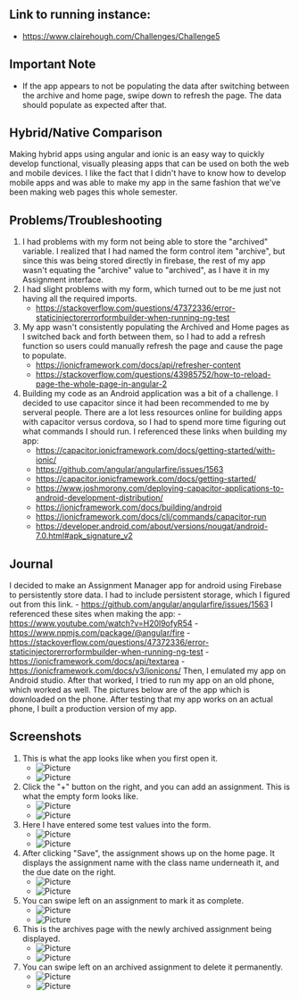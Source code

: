 ## Link to running instance:
- https://www.clairehough.com/Challenges/Challenge5

## Important Note
- If the app appears to not be populating the data after switching between the archive and home page, swipe down to refresh the page. The data should populate as expected after that.

## Hybrid/Native Comparison
Making hybrid apps using angular and ionic is an easy way to quickly develop functional, visually pleasing apps that can be used on both the web and mobile devices. I like the fact that I didn't have to know how to develop mobile apps and was able to make my app in the same fashion that we've been making web pages this whole semester.

## Problems/Troubleshooting
1. I had problems with my form not being able to store the "archived" variable. I realized that I had named the form control item "archive", but since this was being stored directly in firebase, the rest of my app wasn't equating the "archive" value to "archived", as I have it in my Assignment interface.
2. I had slight problems with my form, which turned out to be me just not having all the required imports.
    - https://stackoverflow.com/questions/47372336/error-staticinjectorerrorformbuilder-when-running-ng-test
3. My app wasn't consistently populating the Archived and Home pages as I switched back and forth between them, so I had to add a refresh function so users could manually refresh the page and cause the page to populate.
    - https://ionicframework.com/docs/api/refresher-content
    - https://stackoverflow.com/questions/43985752/how-to-reload-page-the-whole-page-in-angular-2
4. Building my code as an Android application was a bit of a challenge. I decided to use capacitor since it had been recommended to me by serveral people. There are a lot less resources online for building apps with capacitor versus cordova, so I had to spend more time figuring out what commands I should run. I referenced these links when building my app:
    - https://capacitor.ionicframework.com/docs/getting-started/with-ionic/
    - https://github.com/angular/angularfire/issues/1563
    - https://capacitor.ionicframework.com/docs/getting-started/
    - https://www.joshmorony.com/deploying-capacitor-applications-to-android-development-distribution/
    - https://ionicframework.com/docs/building/android
    - https://ionicframework.com/docs/cli/commands/capacitor-run
    - https://developer.android.com/about/versions/nougat/android-7.0.html#apk_signature_v2

## Journal
I decided to make an Assignment Manager app for android using Firebase to persistently store data. I had to include persistent storage, which I figured out from this link.
    - https://github.com/angular/angularfire/issues/1563
I referenced these sites when making the app:
    - https://www.youtube.com/watch?v=H20l9ofyR54
    - https://www.npmjs.com/package/@angular/fire
    - https://stackoverflow.com/questions/47372336/error-staticinjectorerrorformbuilder-when-running-ng-test
    - https://ionicframework.com/docs/api/textarea
    - https://ionicframework.com/docs/v3/ionicons/
Then, I emulated my app on Android studio. After that worked, I tried to run my app on an old phone, which worked as well. The pictures below are of the app which is downloaded on the phone.
After testing that my app works on an actual phone, I built a production version of my app.

## Screenshots
1. This is what the app looks like when you first open it.
    - ![Picture](https://github.com/Mizzou-CSIT2830-CS7830-F19/challenge-5-hybrid-mobile-apps-Claire-Hough/blob/develop/screenshots/Cnhfg6Screenshots/1_opening_page.jpg)
    - ![Picture](https://github.com/Mizzou-CSIT2830-CS7830-F19/challenge-5-hybrid-mobile-apps-Claire-Hough/blob/develop/screenshots/Cnhfg6Screenshots/8_opening_page.png)
2. Click the "+" button on the right, and you can add an assignment. This is what the empty form looks like.
    - ![Picture](https://github.com/Mizzou-CSIT2830-CS7830-F19/challenge-5-hybrid-mobile-apps-Claire-Hough/blob/develop/screenshots/Cnhfg6Screenshots/2_form_page.jpg)
    - ![Picture](https://github.com/Mizzou-CSIT2830-CS7830-F19/challenge-5-hybrid-mobile-apps-Claire-Hough/blob/develop/screenshots/Cnhfg6Screenshots/9_details_page.png)
3. Here I have entered some test values into the form.
    - ![Picture](https://github.com/Mizzou-CSIT2830-CS7830-F19/challenge-5-hybrid-mobile-apps-Claire-Hough/blob/develop/screenshots/Cnhfg6Screenshots/3_form_filled_out.jpg)
    - ![Picture](https://github.com/Mizzou-CSIT2830-CS7830-F19/challenge-5-hybrid-mobile-apps-Claire-Hough/blob/develop/screenshots/Cnhfg6Screenshots/10_details_filled_out.png)
4. After clicking "Save", the assignment shows up on the home page. It displays the assignment name with the class name underneath it, and the due date on the right.
    - ![Picture](https://github.com/Mizzou-CSIT2830-CS7830-F19/challenge-5-hybrid-mobile-apps-Claire-Hough/blob/develop/screenshots/Cnhfg6Screenshots/4_assignment_added.jpg)
    - ![Picture](https://github.com/Mizzou-CSIT2830-CS7830-F19/challenge-5-hybrid-mobile-apps-Claire-Hough/blob/develop/screenshots/Cnhfg6Screenshots/11_assignment_added.png)
5. You can swipe left on an assignment to mark it as complete.
    - ![Picture](https://github.com/Mizzou-CSIT2830-CS7830-F19/challenge-5-hybrid-mobile-apps-Claire-Hough/blob/develop/screenshots/Cnhfg6Screenshots/5_archive_assignment.jpg)
    - ![Picture](https://github.com/Mizzou-CSIT2830-CS7830-F19/challenge-5-hybrid-mobile-apps-Claire-Hough/blob/develop/screenshots/Cnhfg6Screenshots/12_archive_assignment.png)
6. This is the archives page with the newly archived assignment being displayed.
    - ![Picture](https://github.com/Mizzou-CSIT2830-CS7830-F19/challenge-5-hybrid-mobile-apps-Claire-Hough/blob/develop/screenshots/Cnhfg6Screenshots/6_archives_page.jpg)
    - ![Picture](https://github.com/Mizzou-CSIT2830-CS7830-F19/challenge-5-hybrid-mobile-apps-Claire-Hough/blob/develop/screenshots/Cnhfg6Screenshots/13_archives_page.png)
7. You can swipe left on an archived assignment to delete it permanently.
    - ![Picture](https://github.com/Mizzou-CSIT2830-CS7830-F19/challenge-5-hybrid-mobile-apps-Claire-Hough/blob/develop/screenshots/Cnhfg6Screenshots/7_delete_archive.jpg)
    - ![Picture](https://github.com/Mizzou-CSIT2830-CS7830-F19/challenge-5-hybrid-mobile-apps-Claire-Hough/blob/develop/screenshots/Cnhfg6Screenshots/14_delete_archive.png)
